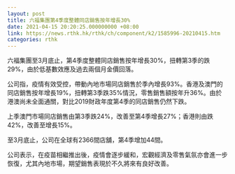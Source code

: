 ```yaml
---
layout: post
title: 六福集團第4季度整體同店銷售按年增長30%
date: 2021-04-15 20:20:25.000000000 +08:00
link: https://news.rthk.hk/rthk/ch/component/k2/1585996-20210415.htm
categories: rthk
---
```


六福集團至3月底止，第4季度整體同店銷售按年增長30%，扭轉第3季的跌29%，由於低基數效應及過去兩個月金價回落。

公司指，疫情有效受控，帶動內地市場同店銷售於季內增長93%。香港及澳門的同店銷售按年增長19%，扭轉第3季跌35%情況，零售銷售額按年升36%。由於港澳尚未全面通關，對比2019財政年度第4季的同店銷售仍然下跌。

上季澳門市場同店銷售由第3季跌24%，改善至第4季增長27%；香港則由跌42%，改善至增長15%。

至3月底止，公司在全球有2366間店舖，第4季增加44間。

公司表示，在疫苗相繼推出後，疫情會逐步緩和，宏觀經濟及零售氣氛亦會進一步恢復，尤其內地市場，期望銷售表現於不久將來有良好改善。
